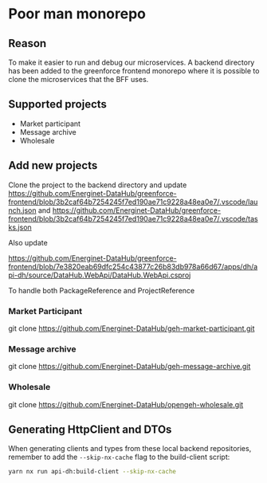 # Poor man monorepo

## Reason

To make it easier to run and debug our microservices. A backend directory has been added to the greenforce frontend monorepo where it is possible to clone the microservices that the BFF uses.

## Supported projects

- Market participant
- Message archive
- Wholesale

## Add new projects

Clone the project to the backend directory and update
<https://github.com/Energinet-DataHub/greenforce-frontend/blob/3b2caf64b7254245f7ed190ae71c9228a48ea0e7/.vscode/launch.json>
and
<https://github.com/Energinet-DataHub/greenforce-frontend/blob/3b2caf64b7254245f7ed190ae71c9228a48ea0e7/.vscode/tasks.json>

Also update

<https://github.com/Energinet-DataHub/greenforce-frontend/blob/7e3820eab69dfc254c43877c26b83db978a66d67/apps/dh/api-dh/source/DataHub.WebApi/DataHub.WebApi.csproj>

To handle both PackageReference and ProjectReference

### Market Participant

git clone <https://github.com/Energinet-DataHub/geh-market-participant.git>

### Message archive

git clone <https://github.com/Energinet-DataHub/geh-message-archive.git>

### Wholesale

git clone <https://github.com/Energinet-DataHub/opengeh-wholesale.git>

## Generating HttpClient and DTOs

When generating clients and types from these local backend repositories,
remember to add the `--skip-nx-cache` flag to the build-client script:

```sh
yarn nx run api-dh:build-client --skip-nx-cache
```
